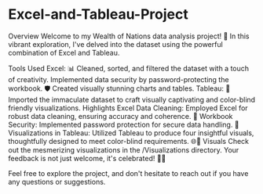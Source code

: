 # Excel-and-Tableau-Project

Overview
Welcome to my Wealth of Nations data analysis project! 🚀 In this vibrant exploration, I've delved into the dataset using the powerful combination of Excel and Tableau.

Tools Used
Excel: 📊 Cleaned, sorted, and filtered the dataset with a touch of creativity. Implemented data security by password-protecting the workbook. 🛡️ Created visually stunning charts and tables.
Tableau: 🎨 Imported the immaculate dataset to craft visually captivating and color-blind friendly visualizations.
Highlights
Excel Data Cleaning: Employed Excel for robust data cleaning, ensuring accuracy and coherence. 🧹
Workbook Security: Implemented password protection for secure data handling. 🔐
Visualizations in Tableau: Utilized Tableau to produce four insightful visuals, thoughtfully designed to meet color-blind requirements. 🌐🎉
Visuals
Check out the mesmerizing visualizations in the /Visualizations directory. Your feedback is not just welcome, it's celebrated! 🎉👀

Feel free to explore the project, and don't hesitate to reach out if you have any questions or suggestions.



